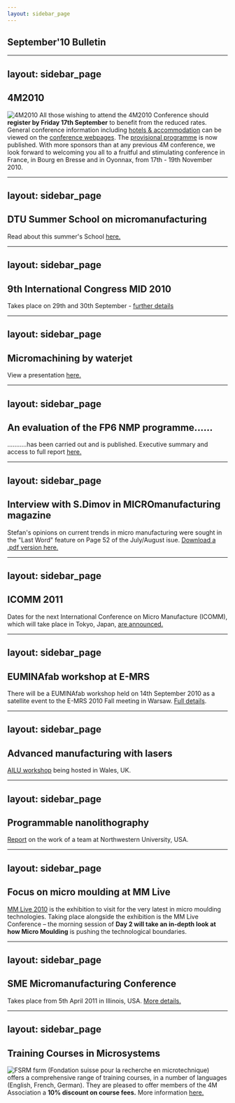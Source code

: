 ```yaml
---
layout: sidebar_page
---
```


## September'10 Bulletin

<!--break-->
---
layout: sidebar_page
---

## 4M2010


![4M2010](/4m-association/assets/images/4m-logotight_web.png)
All those wishing to attend the 4M2010 Conference should **register by Friday 17th September** to benefit from the reduced rates.  General conference information including [hotels & accommodation](/4m-association/content/Hotels-and-Acommodation) can be viewed on the [conference webpages](/4m-association/conference/201.md).  The [provisional programme](/content/Provisional-Programme.md) is now published. With more sponsors than at any previous 4M conference, we look forward to welcoming you all to a fruitful and stimulating conference in France, in Bourg en Bresse and in Oyonnax, from 17th - 19th November 2010.  
    
---
layout: sidebar_page
---

## DTU Summer School on micromanufacturing

Read about this summer's School [here.](/4m-association/content/Summer-School-micro-manufacturin.md)  
  
---
layout: sidebar_page
---

## 9th International Congress MID 2010

Takes place on 29th and 30th September - [further details](/4m-association/event/9th-International-MID-Congres.md)  
  
---
layout: sidebar_page
---

## Micromachining by waterjet

View a presentation [here.](/4m-association/content/Waterjet-technology-precision-and-micro-machinin.md)
  
---
layout: sidebar_page
---

## An evaluation of the FP6 NMP programme......

...........has been carried out and is published. Executive summary and access to full report [here.](/4m-association/content/Evaluation-FP6-NM.md)  
  
---
layout: sidebar_page
---

## Interview with S.Dimov in MICROmanufacturing magazine

Stefan's opinions on current trends in micro manufacturing were sought in the "Last Word" feature on Page 52 of the July/August isue. [Download a .pdf version here.](http://www.micromanufacturing.com/showthread.php?p=973)
  
---
layout: sidebar_page
---

## ICOMM 2011

Dates for the next International Conference on Micro Manufacture (ICOMM), which will take place in Tokyo, Japan, [are announced.](/4m-association/event/ICOMM-201.md)  
  
---
layout: sidebar_page
---

## EUMINAfab workshop at E-MRS

There will be a EUMINAfab workshop held on 14th September 2010 as a satellite event to the E-MRS 2010 Fall meeting in Warsaw. [Full details](/4m-association/event/EUMINAfab-E-MR.md).  
  
---
layout: sidebar_page
---

## Advanced manufacturing with lasers

[AILU workshop](/4m-association/event/Advanced-micro-manufacturing-laser.md) being hosted in Wales, UK.  
    
---
layout: sidebar_page
---

## Programmable nanolithography

[Report](/4m-association/content/Revolutionizing-nanofabrication-programmable-nanolithograph.md) on the work of a team at Northwestern University, USA.  

---
layout: sidebar_page
---

## Focus on micro moulding at MM Live

[MM Live 2010](http://www.micromanu.com/x/mmliveuk.html) is the exhibition to visit for  the very latest in micro moulding technologies. Taking place alongside the exhibition is the MM Live Conference – the morning session of **Day 2 will take an in-depth look at how Micro Moulding** is pushing the technological boundaries.  
  
---
layout: sidebar_page
---

## SME Micromanufacturing Conference

Takes place from 5th April 2011 in Illinois, USA. [More details.](/4m-association/event/SME-Micromanufacturing-Conference.md)  

---
layout: sidebar_page
---

## Training Courses in Microsystems

![FSRM](/4m-association/assets/images/FSRM_LOGO_web.gif)
fsrm (Fondation suisse pour la recherche en microtechnique) offers a comprehensive range of training courses, in a number of languages (English, French, German). They are pleased to offer members of the 4M Association a <b>10% discount on course fees.</b> More information [here.](/4m-association/content/fsrm-training-course.md)